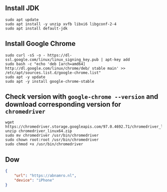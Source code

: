 
## Install JDK

```
sudo apt update
sudo apt install -y unzip xvfb libxi6 libgconf-2-4 
sudo apt install default-jdk 
```

## Install Google Chrome

```
sudo curl -sS -o - https://dl-ssl.google.com/linux/linux_signing_key.pub | apt-key add 
sudo bash -c "echo 'deb [arch=amd64] http://dl.google.com/linux/chrome/deb/ stable main' >> /etc/apt/sources.list.d/google-chrome.list" 
sudo apt -y update 
sudo apt -y install google-chrome-stable 
```

## Check version with `google-chrome --version` and download corresponding version for `chromedriver`

```
wget https://chromedriver.storage.googleapis.com/97.0.4692.71/chromedriver_linux64.zip
unzip chromedriver_linux64.zip 
sudo mv chromedriver /usr/bin/chromedriver 
sudo chown root:root /usr/bin/chromedriver 
sudo chmod +x /usr/bin/chromedriver 
```

## Dow

```json
{
    "url": "https://abnamro.nl",
    "device": "iPhone"
}

```